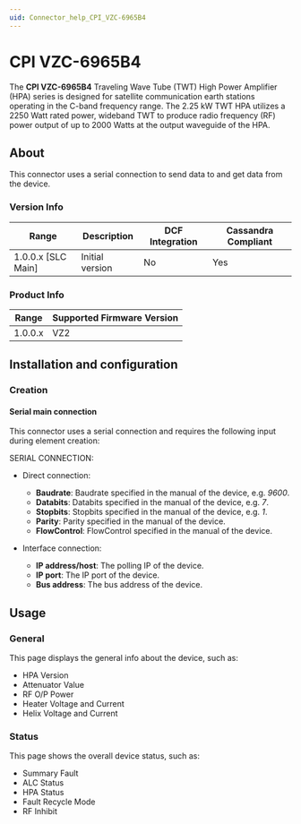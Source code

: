 ```yaml
---
uid: Connector_help_CPI_VZC-6965B4
---
```


# CPI VZC-6965B4

The **CPI VZC-6965B4** Traveling Wave Tube (TWT) High Power Amplifier (HPA) series is designed for satellite communication earth stations operating in the C-band frequency range.
The 2.25 kW TWT HPA utilizes a 2250 Watt rated power, wideband TWT to produce radio frequency (RF) power output of up to 2000 Watts at the output waveguide of the HPA.

## About

This connector uses a serial connection to send data to and get data from the device.

### Version Info

| Range | Description | DCF Integration | Cassandra Compliant |
|----------------------|-----------------|---------------------|-------------------------|
| 1.0.0.x [SLC Main]   | Initial version | No                  | Yes                     |

### Product Info

| Range | Supported Firmware Version |
|------------------|-----------------------------|
| 1.0.0.x          | VZ2                         |

## Installation and configuration

### Creation

#### Serial main connection

This connector uses a serial connection and requires the following input during element creation:

SERIAL CONNECTION:

- Direct connection:

  - **Baudrate**: Baudrate specified in the manual of the device, e.g. *9600*.
  - **Databits**: Databits specified in the manual of the device, e.g. *7*.
  - **Stopbits**: Stopbits specified in the manual of the device, e.g. *1*.
  - **Parity**: Parity specified in the manual of the device.
  - **FlowControl**: FlowControl specified in the manual of the device.

- Interface connection:

  - **IP address/host**: The polling IP of the device.
  - **IP port**: The IP port of the device.
  - **Bus address**: The bus address of the device.

## Usage

### General

This page displays the general info about the device, such as:

- HPA Version
- Attenuator Value
- RF O/P Power
- Heater Voltage and Current
- Helix Voltage and Current

### Status

This page shows the overall device status, such as:

- Summary Fault
- ALC Status
- HPA Status
- Fault Recycle Mode
- RF Inhibit

